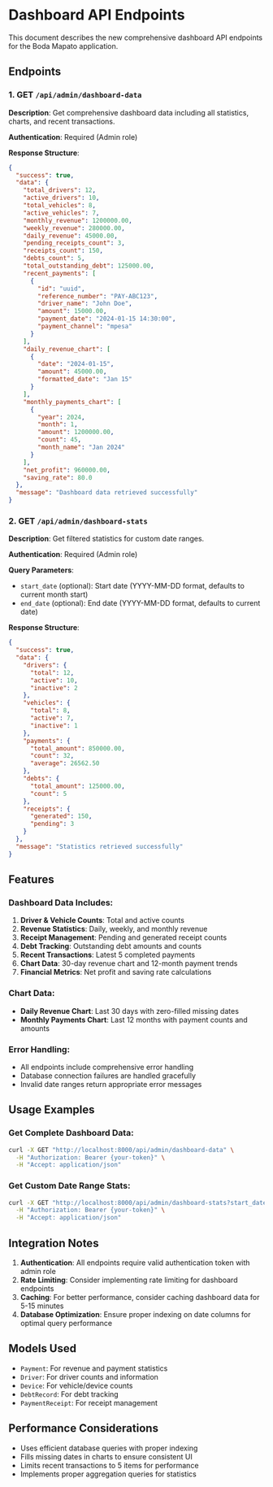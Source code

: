 # Dashboard API Endpoints

This document describes the new comprehensive dashboard API endpoints for the Boda Mapato application.

## Endpoints

### 1. GET `/api/admin/dashboard-data`

**Description**: Get comprehensive dashboard data including all statistics, charts, and recent transactions.

**Authentication**: Required (Admin role)

**Response Structure**:
```json
{
  "success": true,
  "data": {
    "total_drivers": 12,
    "active_drivers": 10,
    "total_vehicles": 8,
    "active_vehicles": 7,
    "monthly_revenue": 1200000.00,
    "weekly_revenue": 280000.00,
    "daily_revenue": 45000.00,
    "pending_receipts_count": 3,
    "receipts_count": 150,
    "debts_count": 5,
    "total_outstanding_debt": 125000.00,
    "recent_payments": [
      {
        "id": "uuid",
        "reference_number": "PAY-ABC123",
        "driver_name": "John Doe",
        "amount": 15000.00,
        "payment_date": "2024-01-15 14:30:00",
        "payment_channel": "mpesa"
      }
    ],
    "daily_revenue_chart": [
      {
        "date": "2024-01-15",
        "amount": 45000.00,
        "formatted_date": "Jan 15"
      }
    ],
    "monthly_payments_chart": [
      {
        "year": 2024,
        "month": 1,
        "amount": 1200000.00,
        "count": 45,
        "month_name": "Jan 2024"
      }
    ],
    "net_profit": 960000.00,
    "saving_rate": 80.0
  },
  "message": "Dashboard data retrieved successfully"
}
```

### 2. GET `/api/admin/dashboard-stats`

**Description**: Get filtered statistics for custom date ranges.

**Authentication**: Required (Admin role)

**Query Parameters**:
- `start_date` (optional): Start date (YYYY-MM-DD format, defaults to current month start)
- `end_date` (optional): End date (YYYY-MM-DD format, defaults to current date)

**Response Structure**:
```json
{
  "success": true,
  "data": {
    "drivers": {
      "total": 12,
      "active": 10,
      "inactive": 2
    },
    "vehicles": {
      "total": 8,
      "active": 7,
      "inactive": 1
    },
    "payments": {
      "total_amount": 850000.00,
      "count": 32,
      "average": 26562.50
    },
    "debts": {
      "total_amount": 125000.00,
      "count": 5
    },
    "receipts": {
      "generated": 150,
      "pending": 3
    }
  },
  "message": "Statistics retrieved successfully"
}
```

## Features

### Dashboard Data Includes:
1. **Driver & Vehicle Counts**: Total and active counts
2. **Revenue Statistics**: Daily, weekly, and monthly revenue
3. **Receipt Management**: Pending and generated receipt counts
4. **Debt Tracking**: Outstanding debt amounts and counts
5. **Recent Transactions**: Latest 5 completed payments
6. **Chart Data**: 30-day revenue chart and 12-month payment trends
7. **Financial Metrics**: Net profit and saving rate calculations

### Chart Data:
- **Daily Revenue Chart**: Last 30 days with zero-filled missing dates
- **Monthly Payments Chart**: Last 12 months with payment counts and amounts

### Error Handling:
- All endpoints include comprehensive error handling
- Database connection failures are handled gracefully
- Invalid date ranges return appropriate error messages

## Usage Examples

### Get Complete Dashboard Data:
```bash
curl -X GET "http://localhost:8000/api/admin/dashboard-data" \
  -H "Authorization: Bearer {your-token}" \
  -H "Accept: application/json"
```

### Get Custom Date Range Stats:
```bash
curl -X GET "http://localhost:8000/api/admin/dashboard-stats?start_date=2024-01-01&end_date=2024-01-31" \
  -H "Authorization: Bearer {your-token}" \
  -H "Accept: application/json"
```

## Integration Notes

1. **Authentication**: All endpoints require valid authentication token with admin role
2. **Rate Limiting**: Consider implementing rate limiting for dashboard endpoints
3. **Caching**: For better performance, consider caching dashboard data for 5-15 minutes
4. **Database Optimization**: Ensure proper indexing on date columns for optimal query performance

## Models Used

- `Payment`: For revenue and payment statistics
- `Driver`: For driver counts and information
- `Device`: For vehicle/device counts
- `DebtRecord`: For debt tracking
- `PaymentReceipt`: For receipt management

## Performance Considerations

- Uses efficient database queries with proper indexing
- Fills missing dates in charts to ensure consistent UI
- Limits recent transactions to 5 items for performance
- Implements proper aggregation queries for statistics